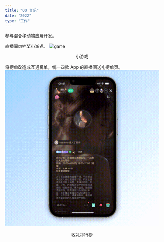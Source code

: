 ```yaml
---
title: "QQ 音乐"
date: "2022"
type: "工作"
---
```


参与混合移动端应用开发。

直播间内抽奖小游戏。
![game](../assets/tme/game.gif)

<center>小游戏</center>

将榜单改造成互通榜单，统一四款 App 的直播间送礼榜单页。
![rank](../assets/tme/rank.gif)

<center>收礼排行榜</center>
